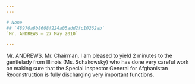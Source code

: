 ```yaml
---
---

# None
## `48970a6b8608f224a05add2fc10262ab`
`Mr. ANDREWS — 27 May 2010`

---
```



Mr. ANDREWS. Mr. Chairman, I am pleased to yield 2 minutes to the 
gentlelady from Illinois (Ms. Schakowsky) who has done very careful 
work on making sure that the Special Inspector General for Afghanistan 
Reconstruction is fully discharging very important functions.